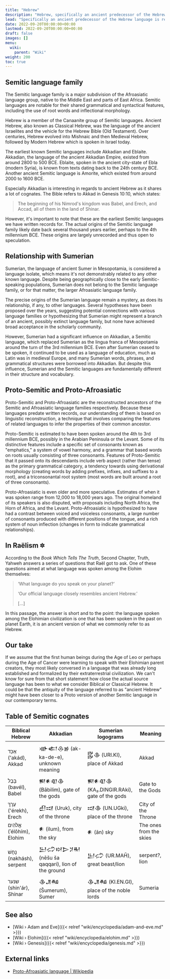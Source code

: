 ```yaml
---
title: "Hebrew"
description: "Hebrew, specifically an ancient predecessor of the Hebrew language, is revealed to be the official spoken language of the Elohimian civilization. As such, ancient Hebrew draws its furthest origins not from an Earhtly anthrogenic source but was inhereted directly from our creators, the Elohim as they spoke an ancient version of Hebrew which human beings adopted since their inception on. While modern Hebrew cannot be considered to be equivalent with the Elohimian language, the Semitic language family on the other hand can be understood to preserve the legacy."
lead: "Specifically an ancient predecessor of the Hebrew language is revealed to be the official spoken language of the Elohimian civilization. As such, ancient Hebrew draws its furthest origins not from an Earhtly anthrogenic source but was inhereted directly from our creators, the Elohim as they spoke an ancient version of Hebrew which human beings adopted since their inception on. While modern Hebrew cannot be considered to be equivalent with the Elohimian language, the Semitic language family on the other hand can be understood to preserve the legacy."
date: 2022-09-20T00:00:00+00:00
lastmod: 2022-09-20T00:00:00+00:00
draft: false
images: []
menu:
  wiki:
    parent: "Wiki"
weight: 200
toc: true
---
```


## Semitic language family

The Semitic language family is a major subdivision of the Afroasiatic language group, native to the Middle East and parts of East Africa. Semitic languages are notable for their shared grammatical and syntactical features, including the use of root words and inflectional morphology.

Hebrew is a member of the Canaanite group of Semitic languages. Ancient Hebrew, also known as Classical Hebrew, was the language of the ancient Israelites and the vehicle for the Hebrew Bible (Old Testament). Over centuries, Hebrew evolved into Mishnaic and then Medieval Hebrew, followed by Modern Hebrew which is spoken in Israel today.

The earliest known Semitic languages include Akkadian and Eblaite. Akkadian, the language of the ancient Akkadian Empire, existed from around 2800 to 500 BCE. Eblaite, spoken in the ancient city-state of Ebla (modern Syria), is known from texts dating back to the 24th century BCE. Another ancient Semitic language is Amorite, which existed from around 2000 to 1600 BCE.

Especially Akkadian is interesting in regards to ancient Hebrew as it shares a lot of cognates. The Bible refers to Akkad in Genesis 10:10, which states:

> The beginning of his Nimrod's kingdom was Babel, and Erech, and Accad, all of them in the land of Shinar.

However, it's important to note that these are the earliest Semitic languages we have written records for. The actual origins of the Semitic language family likely date back several thousand years earlier, perhaps to the 4th millennium BCE. These origins are largely unrecorded and thus open to speculation.

## Relationship with Sumerian

Sumerian, the language of ancient Sumer in Mesopotamia, is considered a language isolate, which means it's not demonstrably related to any other known language. Despite being geographically close to the early Semitic-speaking populations, Sumerian does not belong to the Semitic language family, or for that matter, the larger Afroasiatic language family.

The precise origins of the Sumerian language remain a mystery, as does its relationship, if any, to other languages. Several hypotheses have been proposed over the years, suggesting potential connections with various language families or hypothesizing that Sumerian might represent a branch of an ancient, possibly extinct language family, but none have achieved broad acceptance in the scholarly community.

However, Sumerian had a significant influence on Akkadian, a Semitic language, which replaced Sumerian as the lingua franca of Mesopotamia around the turn of the 3rd millennium BCE. Even after Sumerian ceased to be spoken, it continued to be used as a language of education, much as Latin was in medieval Europe, and many Sumerian words, phrases, and grammatical structures were borrowed into Akkadian. But despite this influence, Sumerian and the Semitic languages are fundamentally different in their structure and vocabulary.

## Proto-Semitic and Proto-Afroasiatic

Proto-Semitic and Proto-Afroasiatic are the reconstructed ancestors of the Semitic and Afroasiatic language families respectively. Because these languages predate written records, our understanding of them is based on linguistic reconstruction, a technique that involves comparing the features of related languages to infer the properties of their common ancestor.

Proto-Semitic is estimated to have been spoken around the 4th to 3rd millennium BCE, possibly in the Arabian Peninsula or the Levant. Some of its distinctive features include a specific set of consonants known as "emphatics," a system of vowel harmony, and a grammar that based words on roots usually consisting of three consonants. Features of Proto-Semitic that it passed onto its descendants include verb aspect (rather than tense) as the primary grammatical category, a tendency towards using derivational morphology (creating words by adding prefixes, infixes, and suffixes to a root), and a triconsonantal root system (most words are built around a root of three consonants).

Proto-Afroasiatic is even older and more speculative. Estimates of when it was spoken range from 12,000 to 18,000 years ago. The original homeland of its speakers is also disputed, with proposals including North Africa, the Horn of Africa, and the Levant. Proto-Afroasiatic is hypothesized to have had a contrast between voiced and voiceless consonants, a large number of consonants produced with different positions of the tongue, and a rich system of noun inflection (changes in form to indicate grammatical relationships).

## In Raëlism 🔯

According to the _Book Which Tells The Truth_, Second Chapter, Truth, Yahweh answers a series of questions that Raël got to ask. One of these questions aimed at what language was spoken among the Elohim themselves:

> ‘What language do you speak on your planet?’
>
> ‘Our official language closely resembles ancient Hebrew.’
>
> [...]

In this passage, the answer is short and to the point: the language spoken among the Elohimian civilization is one that has been spoken in the past on planet Earth, it is an ancient version of what we commonly refer to as Hebrew.

## Our take

If we assume that the first human beings during the Age of Leo or perhaps during the Age of Cancer were learning to speak with their Elohimian parent creators, they most likely conversed in a language that was already long established and formalized by their extraterrestrial civilization. We can't know for sure from that short statement how close the actual source language has been to what we consider Biblical or Classical Hebrew. It could be that the antiquity of the language referred to as "ancient Hebrew" might have been closer to a Proto version of another Semitic language in our contemporary terms.

## Table of Semitic cognates

| Biblical Hebrew                | Akkadian                                     | Sumerian logograms            | Meaning                   |
|--------------------------------|----------------------------------------------|-------------------------------|---------------------------|
| אַכַּד ('akád), Akkad             | 𒀝𒅗𒁲𒂊 (ak-ka-de-e), unknown meaning           | 𒌵𒆠 (URI.KI), place of Akkad   | Akkad                     |
| בָּבֶל (bavél), Babel             | 𒆍𒀭𒊏𒆠 (Bābilim), gate of the gods           | 𒆍𒀭𒊏𒆠 (KA₂.DINGIR.RAki), gate of the gods | Gate to the Gods |
| עֵרֶךְ ('érekh), Erech            | 𒌷𒀕 (Uruk), city of the throne                | 𒀕𒆠 (UN.UGki), place of the throne | City of the Throne    |
| אֱלֹהִים (ʾélôhím), Elohim        | 𒀭 (ilum), from the sky                       | 𒀭 (ān) sky                    | The ones from the skies   |
| נָחָשׁ (nakhásh), serpent         | 𒌨𒈤𒊭𒆕𒋡𒊑 (nēšu ša qaqqari), lion of the ground | 𒌨𒈤 (UR.MAȞ), great beast/lion | serpent?, lion            |
| שנער (shin'ár), Shinar         | 𒆠𒂗𒄀 (Šumerum), Sumer                         | 𒆠𒂗𒄀 (KI.EN.GI), place of the noble lords | Sumeria        |

## See also

- [Wiki › Adam and Eve]({{< relref "wiki/encyclopedia/adam-and-eve.md" >}})
- [Wiki › Elohim]({{< relref "wiki/encyclopedia/elohim.md" >}})
- [Wiki › Genesis]({{< relref "wiki/encyclopedia/genesis.md" >}})

## External links

- [Proto-Afroasiatic language | Wikipedia](https://en.wikipedia.org/wiki/Proto-Afroasiatic_language)
